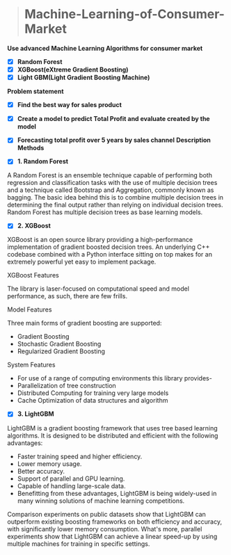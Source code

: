 ># Machine-Learning-of-Consumer-Market

**Use advanced Machine Learning Algorithms for consumer market**
- [x] **Random Forest**
- [x] **XGBoost(eXtreme Gradient Boosting)**
- [x] **Light GBM(Light Gradient Boosting Machine)**

**Problem statement**
- [x] **Find the best way for sales product**
- [x] **Create a model to predict Total Profit and evaluate created by the model**
- [x] **Forecasting total profit over 5 years by sales channel**
**Description Methods**



- [x] **1. Random Forest**

A Random Forest is an ensemble technique capable of performing both regression and classification tasks with the use of multiple decision trees and a technique called Bootstrap and Aggregation, commonly known as bagging. The basic idea behind this is to combine multiple decision trees in determining the final output rather than relying on individual decision trees. Random Forest has multiple decision trees as base learning models.

- [x] **2. XGBoost**

XGBoost is an open source library providing a high-performance implementation of gradient boosted decision trees. An underlying C++ codebase combined with a Python interface sitting on top makes for an extremely powerful yet easy to implement package.

XGBoost Features

The library is laser-focused on computational speed and model performance, as such, there are few frills.

Model Features

Three main forms of gradient boosting are supported:

- Gradient Boosting
- Stochastic Gradient Boosting
- Regularized Gradient Boosting
 
 System Features
 
- For use of a range of computing environments this library provides-
- Parallelization of tree construction
- Distributed Computing for training very large models
- Cache Optimization of data structures and algorithm

- [x] **3. LightGBM**

LightGBM is a gradient boosting framework that uses tree based learning algorithms. It is designed to be distributed and efficient with the following advantages:

- Faster training speed and higher efficiency.
- Lower memory usage.
- Better accuracy.
- Support of parallel and GPU learning.
- Capable of handling large-scale data.
- Benefitting from these advantages, LightGBM is being widely-used in many winning solutions of machine learning competitions.

Comparison experiments on public datasets show that LightGBM can outperform existing boosting frameworks on both efficiency and accuracy, with significantly lower memory consumption. What's more, parallel experiments show that LightGBM can achieve a linear speed-up by using multiple machines for training in specific settings.

